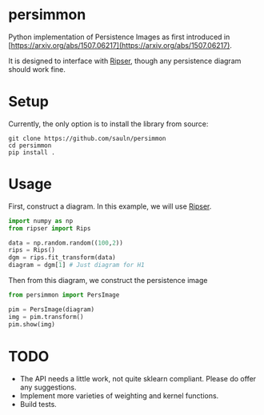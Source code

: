 # persimmon
Python implementation of Persistence Images as first introduced in [https://arxiv.org/abs/1507.06217](https://arxiv.org/abs/1507.06217).

It is designed to interface with [Ripser](https://github.com/sauln/ripser), though any persistence diagram should work fine.

# Setup

Currently, the only option is to install the library from source:

```
git clone https://github.com/sauln/persimmon
cd persimmon
pip install .
```


# Usage

First, construct a diagram. In this example, we will use [Ripser](https://github.com/sauln/ripser).

``` Python
import numpy as np
from ripser import Rips

data = np.random.random((100,2))
rips = Rips()
dgm = rips.fit_transform(data)
diagram = dgm[1] # Just diagram for H1
```

Then from this diagram, we construct the persistence image

``` Python
from persimmon import PersImage

pim = PersImage(diagram)
img = pim.transform()
pim.show(img)
```


# TODO

- The API needs a little work, not quite sklearn compliant. Please do offer any suggestions.
- Implement more varieties of weighting and kernel functions.
- Build tests.

